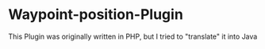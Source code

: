 # Waypoint-position-Plugin
This Plugin was originally written in PHP, but I tried to "translate" it into Java
